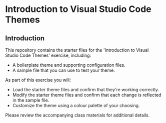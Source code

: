 # Introduction to Visual Studio Code Themes

## Introduction
This repository contains the starter files for the 'Introduction to Visual Studio Code Themes' exercise, including:

- A boilerplate theme and supporting configuration files.
- A sample file that you can use to test your theme.

As part of this exercise you will:

- Load the starter theme files and confirm that they're working correctly.
- Modify the starter theme files and confirm that each change is reflected in the sample file.
- Customize the theme using a colour palette of your choosing.

Please review the accompanying class materials for additional details.
